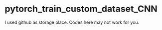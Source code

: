 # pytorch_train_custom_dataset_CNN

I used github as storage place. Codes here may not work for you. 
